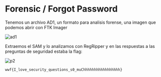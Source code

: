 # Forensic / Forgot Password

Tenemos un archivo AD1, un formato para analisis forense, una imagen que podemos abrir con FTK Imager

![ad1](https://github.com/user-attachments/assets/ddeb5deb-6524-4ac2-93bb-95a33e4009b2)

Extraemos el SAM y lo analizamos con RegRipper y en las respuestas a las preguntas de seguridad estaba la flag:

![p2](https://github.com/user-attachments/assets/05857ee6-bb8d-4247-8361-a47a74479d10)

`wwf{I_love_security_questions_s0_muChhhhhhhhhhhhhhhhh}`
